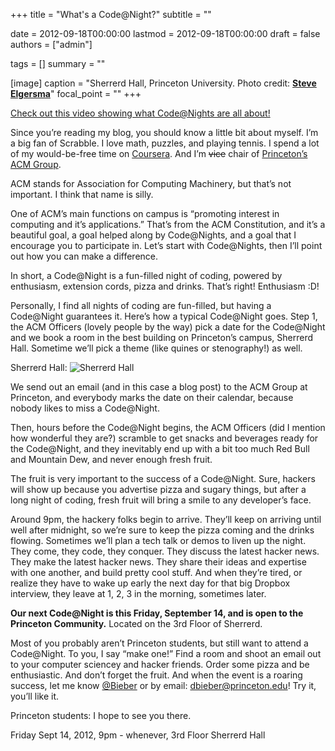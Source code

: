 +++
title = "What's a Code@Night?"
subtitle = ""

date = 2012-09-18T00:00:00
lastmod = 2012-09-18T00:00:00
draft = false
authors = ["admin"]

tags = []
summary = ""

[image]
  caption = "Sherrerd Hall, Princeton University. Photo credit: [**Steve Elgersma**](https://www.flickr.com/photos/a440/3678711977)"
  focal_point = ""
+++

<a href="http://www.youtube.com/watch?v=7l_yY4_-QPM">Check out this video showing what Code@Nights are all about!</a></p>

<p>Since you’re reading my blog, you should know a little bit about myself. I’m a big fan of Scrabble. I love math, puzzles, and playing tennis. I spend a lot of my would-be-free time on <a href="https://www.coursera.org/">Coursera</a>. And I’m <strike>vice</strike> chair of <a href="http://princetonacm.com/">Princeton’s ACM Group</a>.</p>

<p>ACM stands for Association for Computing Machinery, but that’s not important. I think that name is silly.</p>

<p>One of ACM’s main functions on campus is “promoting interest in computing and it’s applications.” That’s from the ACM Constitution, and it’s a beautiful goal, a goal helped along by Code@Nights, and a goal that I encourage you to participate in. Let’s start with Code@Nights, then I’ll point out how you can make a difference.</p>

<p>In short, a Code@Night is a fun-filled night of coding, powered by enthusiasm, extension cords, pizza and drinks. That’s right! Enthusiasm :D!</p>

<p>Personally, I find all nights of coding are fun-filled, but having a Code@Night guarantees it. Here’s how a typical Code@Night goes. Step 1, the ACM Officers (lovely people by the way) pick a date for the Code@Night and we book a room in the best building on Princeton’s campus, Sherrerd Hall. Sometime we’ll pick a theme (like quines or stenography!) as well.</p>

<p>Sherrerd Hall:
<img src="https://66.media.tumblr.com/tumblr_ma7iztLbrp1rwq1pu.jpg" alt="Sherrerd Hall"></p>

<p>We send out an email (and in this case a blog post) to the ACM Group at Princeton, and everybody marks the date on their calendar, because nobody likes to miss a Code@Night.</p>

<p>Then, hours before the Code@Night begins, the ACM Officers (did I mention how wonderful they are?) scramble to get snacks and beverages ready for the Code@Night, and they inevitably end up with a bit too much Red Bull and Mountain Dew, and never enough fresh fruit.</p>

<p>The fruit is very important to the success of a Code@Night. Sure, hackers will show up because you advertise pizza and sugary things, but after a long night of coding, fresh fruit will bring a smile to any developer’s face.</p>

<p>Around 9pm, the hackery folks begin to arrive. They’ll keep on arriving until well after midnight, so we’re sure to keep the pizza coming and the drinks flowing. Sometimes we’ll plan a tech talk or demos to liven up the night. They come, they code, they conquer. They discuss the latest hacker news. They make the latest hacker news. They share their ideas and expertise with one another, and build pretty cool stuff. And when they’re tired, or realize they have to wake up early the next day for that big Dropbox interview, they leave at 1, 2, 3 in the morning, sometimes later.</p>

<p><b>Our next Code@Night is this Friday, September 14, and is open to the Princeton Community.</b> Located on the 3rd Floor of Sherrerd.</p>

<p>Most of you probably aren’t Princeton students, but still want to attend a Code@Night. To you, I say “make one!” Find a room and shoot an email out to your computer sciencey and hacker friends. Order some pizza and be enthusiastic. And don’t forget the fruit. And when the event is a roaring success, let me know <a href="http://www.twitter.com/@Bieber">@Bieber</a> or by email: <a href="mailto:dbieber@princeton.edu?subject=Code@Night%20a%20roaring%20success!">dbieber@princeton.edu</a>! Try it, you’ll like it.</p>

<p id="can_students">Princeton students: I hope to see you there.</p>

<p id="_can_students">Friday Sept 14, 2012, 9pm - whenever, 3rd Floor Sherrerd Hall